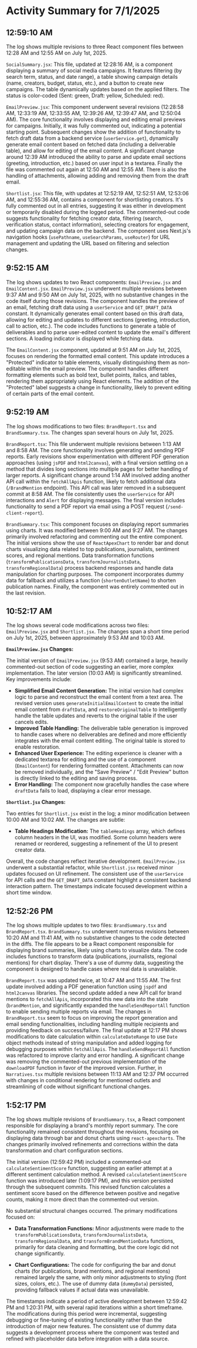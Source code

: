 # Activity Summary for 7/1/2025

## 12:59:10 AM
The log shows multiple revisions to three React component files between 12:28 AM and 12:55 AM on July 1st, 2025.

`SocialSummary.jsx`: This file, updated at 12:28:16 AM,  is a component displaying a summary of social media campaigns. It features filtering (by search term, status, and date range),  a table showing campaign details (name, creators, budget, status, etc.), and a button to create new campaigns. The table dynamically updates based on the applied filters.  The status is color-coded (Sent: green, Draft: yellow, Scheduled: red).

`EmailPreview.jsx`: This component underwent several revisions (12:28:58 AM, 12:33:19 AM, 12:33:55 AM, 12:39:26 AM, 12:39:47 AM, and 12:50:04 AM).  The core functionality involves displaying and editing email previews for campaigns. Initially, it was fully commented out, indicating a potential starting point.  Subsequent changes show the addition of functionality to fetch draft data from a backend service (`userService.get`), dynamically generate email content based on fetched data (including a deliverable table), and allow for editing of the email content.  A significant change around 12:39 AM introduced the ability to parse and update email sections (greeting, introduction, etc.) based on user input in a textarea. Finally the file was commented out again at 12:50 AM and 12:55 AM. There is also the handling of attachments, allowing adding and removing them from the draft email.

`Shortlist.jsx`: This file, with updates at 12:52:19 AM, 12:52:51 AM, 12:53:06 AM, and 12:55:36 AM, contains a component for shortlisting creators.  It's fully commented out in all entries, suggesting it was either in development or temporarily disabled during the logged period. The commented-out code suggests functionality for fetching creator data, filtering (search, verification status, contact information), selecting creators for engagement, and updating campaign data on the backend.  The component uses Next.js's navigation hooks (`usePathname`, `useSearchParams`, `useRouter`) for URL management and updating the URL based on filtering and selection changes.


## 9:52:15 AM
The log shows updates to two React components: `EmailPreview.jsx` and `EmailContent.jsx`.  `EmailPreview.jsx` underwent multiple revisions between 9:37 AM and 9:50 AM on July 1st, 2025, with no substantive changes in the code itself during those revisions. The component handles the preview of an email, fetching draft data using a `userService` and `GET_DRAFT_DATA` constant. It dynamically generates email content based on this draft data, allowing for editing and updates to different sections (greeting, introduction, call to action, etc.).  The code includes functions to generate a table of deliverables and to parse user-edited content to update the email's different sections. A loading indicator is displayed while fetching data.

The `EmailContent.jsx` component, updated at 9:51 AM on July 1st, 2025, focuses on rendering the formatted email content.  This update introduces a "Protected" indicator to table elements, visually distinguishing them as non-editable within the email preview. The component handles different formatting elements such as bold text, bullet points, italics, and tables, rendering them appropriately using React elements.  The addition of the "Protected" label suggests a change in functionality, likely to prevent editing of certain parts of the email content.


## 9:52:19 AM
The log shows modifications to two files: `BrandReport.tsx` and `BrandSummary.tsx`.  The changes span several hours on July 1st, 2025.

`BrandReport.tsx`: This file underwent multiple revisions between 1:13 AM and 8:58 AM. The core functionality involves generating and sending PDF reports.  Early revisions show experimentation with different PDF generation approaches (using `jsPDF` and `html2canvas`), with a final version settling on a method that divides long sections into multiple pages for better handling of larger reports.  A significant change around 1:14 AM involved adding another API call within the `fetchAllApis` function, likely to fetch additional data (`/BrandMention` endpoint). This API call was later removed in a subsequent commit at 8:58 AM.  The file consistently uses the `userService` for API interactions and `Alert` for displaying messages. The final version includes functionality to send a PDF report via email using a POST request (`/send-client-report`).


`BrandSummary.tsx`: This component focuses on displaying report summaries using charts.  It was modified between 9:00 AM and 9:27 AM. The changes primarily involved refactoring and commenting out the entire component. The initial versions show the use of `ReactApexChart` to render bar and donut charts visualizing data related to top publications, journalists, sentiment scores, and regional mentions.  Data transformation functions (`transformPublicationsData`, `transformJournalistsData`, `transformRegionalData`) process backend responses and handle data manipulation for charting purposes. The component incorporates dummy data for fallback and utilizes a function (`shortenOutletName`) to shorten publication names. Finally, the component was entirely commented out in the last revision.


## 10:52:17 AM
The log shows several code modifications across two files: `EmailPreview.jsx` and `Shortlist.jsx`.  The changes span a short time period on July 1st, 2025, between approximately 9:53 AM and 10:03 AM.

**`EmailPreview.jsx` Changes:**

The initial version of `EmailPreview.jsx` (9:53 AM) contained a large, heavily commented-out section of code suggesting an earlier, more complex implementation.  The later version (10:03 AM) is significantly streamlined.  Key improvements include:

* **Simplified Email Content Generation:** The initial version had complex logic to parse and reconstruct the email content from a text area. The revised version uses `generateInitialEmailContent` to create the initial email content from `draftData`, and `restoreOriginalTable` to intelligently handle the table updates and reverts to the original table if the user cancels edits.
* **Improved Table Handling:** The deliverable table generation is improved to handle cases where no deliverables are defined and more efficiently integrates with the email content editing.  The original table is stored to enable restoration.
* **Enhanced User Experience:** The editing experience is cleaner with a dedicated textarea for editing and the use of a component (`EmailContent`) for rendering formatted content.  Attachments can now be removed individually, and the "Save Preview" / "Edit Preview" button is directly linked to the editing and saving process.
* **Error Handling:** The component now gracefully handles the case where `draftData` fails to load, displaying a clear error message.

**`Shortlist.jsx` Changes:**

Two entries for `Shortlist.jsx` exist in the log; a minor modification between 10:00 AM and 10:02 AM. The changes are subtle:  

* **Table Headings Modification:** The `tableHeadings` array, which defines column headers in the UI, was modified. Some column headers were renamed or reordered,  suggesting a refinement of the UI to present creator data.


Overall, the code changes reflect iterative development.  `EmailPreview.jsx` underwent a substantial refactor, while `Shortlist.jsx` received minor updates focused on UI refinement. The consistent use of the `userService` for API calls and the `GET_DRAFT_DATA` constant highlight a consistent backend interaction pattern.  The timestamps indicate focused development within a short time window.


## 12:52:26 PM
The log shows multiple updates to two files: `BrandSummary.tsx` and `BrandReport.tsx`.  `BrandSummary.tsx` underwent numerous revisions between 10:20 AM and 11:41 AM,  with no substantive changes to the code detected in the diffs. The file appears to be a React component responsible for displaying brand summaries, likely using charts to visualize data.  The code includes functions to transform data (publications, journalists, regional mentions) for chart display. There's a use of dummy data, suggesting the component is designed to handle cases where real data is unavailable.

`BrandReport.tsx` was updated twice, at 10:47 AM and 11:55 AM. The first update involved adding a PDF generation function using `jspdf` and `html2canvas` libraries. The second update added a new API call for brand mentions to `fetchAllApis`, incorporated this new data into the state (`brandMention`, and  significantly expanded the  `handleSendReportAll` function to enable sending multiple reports via email.  The changes in `BrandReport.tsx` seem to focus on improving the report generation and email sending functionalities, including handling multiple recipients and providing feedback on success/failure.  The final update at 12:17 PM shows modifications to date calculation within `calculateDateRange` to use `Date` object methods instead of string manipulation and added logging for debugging purposes within `fetchAllApis`.  The `handleSendReportAll` function was refactored to improve clarity and error handling.  A significant change was removing the commented-out previous implementation of the `downloadPDF` function in favor of the improved version.  Further,  in `Narratives.tsx` multiple revisions between 11:13 AM and 12:37 PM occurred with changes in conditional rendering for mentioned outlets and streamlining of code without significant functional changes.


## 1:52:17 PM
The log shows multiple revisions of `BrandSummary.tsx`, a React component responsible for displaying a brand's monthly report summary.  The core functionality remained consistent throughout the revisions, focusing on displaying data through bar and donut charts using `react-apexcharts`.  The changes primarily involved refinements and corrections within the data transformation and chart configuration sections.

The initial version (12:59:42 PM) included a commented-out `calculateSentimentScore` function, suggesting an earlier attempt at a different sentiment calculation method.  A revised `calculateSentimentScore` function was introduced later (1:09:17 PM), and this version persisted through the subsequent commits. This revised function calculates a sentiment score based on the difference between positive and negative counts, making it more direct than the commented-out version.

No substantial structural changes occurred.  The primary modifications focused on:

* **Data Transformation Functions:**  Minor adjustments were made to the `transformPublicationsData`, `transformJournalistsData`, `transformRegionalData`, and `transformBrandMentionData` functions, primarily for data cleaning and formatting, but the core logic did not change significantly.

* **Chart Configurations:** The code for configuring the bar and donut charts (for publications, brand mentions, and regional mentions) remained largely the same, with only minor adjustments to styling (font sizes, colors, etc.).  The use of dummy data (`dummyData`) persisted, providing fallback values if actual data was unavailable.

The timestamps indicate a period of active development between 12:59:42 PM and 1:20:31 PM, with several rapid iterations within a short timeframe.  The modifications during this period were incremental, suggesting debugging or fine-tuning of existing functionality rather than the introduction of major new features. The consistent use of dummy data suggests a development process where the component was tested and refined with placeholder data before integration with a data source.
